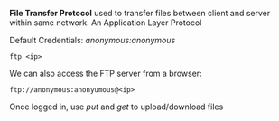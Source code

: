 
**File Transfer Protocol** used to transfer files between client and server within same network.  An Application Layer Protocol

Default Credentials: *anonymous:anonymous*

```
ftp <ip> 
```

We can also access the FTP server from a browser:
```
ftp://anonymous:anonyumous@<ip>
```

Once logged in, use *put* and *get* to upload/download files